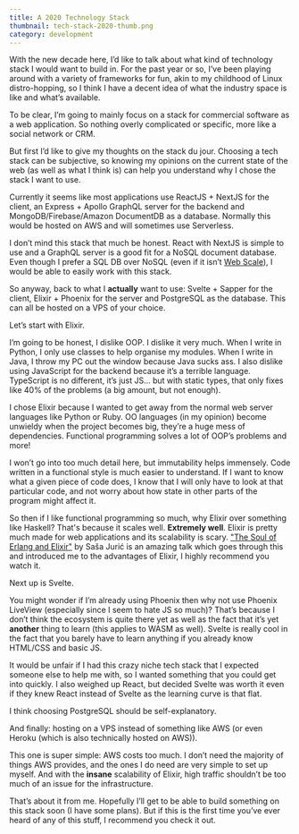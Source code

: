 ```yaml
---
title: A 2020 Technology Stack
thumbnail: tech-stack-2020-thumb.png
category: development
---
```


With the new decade here, I’d like to talk about what kind of technology stack I would want to build in. For the past year or so, I’ve been playing around with a variety of frameworks for fun, akin to my childhood of Linux distro-hopping, so I think I have a decent idea of what the industry space is like and what’s available.

To be clear, I’m going to mainly focus on a stack for commercial software as a web application. So nothing overly complicated or specific, more like a social network or CRM.

But first I’d like to give my thoughts on the stack du jour. Choosing a tech stack can be subjective, so knowing my opinions on the current state of the web (as well as what I think is) can help you understand why I chose the stack I want to use.

Currently it seems like most applications use ReactJS + NextJS for the client, an Express + Apollo GraphQL server for the backend and MongoDB/Firebase/Amazon DocumentDB as a database. Normally this would be hosted on AWS and will sometimes use Serverless.

I don’t mind this stack that much be honest. React with NextJS is simple to use and a GraphQL server is a good fit for a NoSQL document database. Even though I prefer a SQL DB over NoSQL (even if it isn’t [Web Scale](https://www.youtube.com/watch?v=b2F-DItXtZs)), I would be able to easily work with this stack.

So anyway, back to what I **actually** want to use: Svelte + Sapper for the client, Elixir + Phoenix for the server and PostgreSQL as the database. This can all be hosted on a VPS of your choice.

Let’s start with Elixir.

I’m going to be honest, I dislike OOP. I dislike it very much. When I write in Python, I only use classes to help organise my modules. When I write in Java, I throw my PC out the window because Java sucks ass. I also dislike using JavaScript for the backend because it’s a terrible language. TypeScript is no different, it’s just JS… but with static types, that only fixes like 40% of the problems (a big amount, but not enough).

I chose Elixir because I wanted to get away from the normal web server languages like Python or Ruby. OO languages (in my opinion) become unwieldy when the project becomes big, they’re a huge mess of dependencies. Functional programming solves a lot of OOP’s problems and more!

I won’t go into too much detail here, but immutability helps immensely. Code written in a functional style is much easier to understand. If I want to know what a given piece of code does, I know that I will only have to look at that particular code, and not worry about how state in other parts of the program might affect it.

So then if I like functional programming so much, why Elixir over something like Haskell? That's because it scales well. **Extremely well**. Elixir is pretty much made for web applications and its scalability is scary. ["The Soul of Erlang and Elixir"](https://www.youtube.com/watch?v=JvBT4XBdoUE) by Saša Jurić is an amazing talk which goes through this and introduced me to the advantages of Elixir, I highly recommend you watch it.

Next up is Svelte.

You might wonder if I’m already using Phoenix then why not use Phoenix LiveView (especially since I seem to hate JS so much)? That’s because I don’t think the ecosystem is quite there yet as well as the fact that it’s yet **another** thing to learn (this applies to WASM as well). Svelte is really cool in the fact that you barely have to learn anything if you already know HTML/CSS and basic JS.

It would be unfair if I had this crazy niche tech stack that I expected someone else to help me with, so I wanted something that you could get into quickly. I also weighed up React, but decided Svelte was worth it even if they knew React instead of Svelte as the learning curve is that flat.

I think choosing PostgreSQL should be self-explanatory.

And finally: hosting on a VPS instead of something like AWS (or even Heroku (which is also technically hosted on AWS)).

This one is super simple: AWS costs too much. I don’t need the majority of things AWS provides, and the ones I do need are very simple to set up myself. And with the **insane** scalability of Elixir, high traffic shouldn’t be too much of an issue for the infrastructure.

That’s about it from me. Hopefully I’ll get to be able to build something on this stack soon (I have some plans). But if this is the first time you’ve ever heard of any of this stuff, I recommend you check it out.
